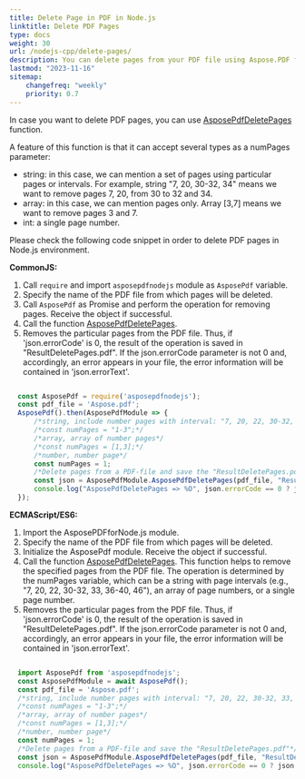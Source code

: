 ```yaml
---
title: Delete Page in PDF in Node.js
linktitle: Delete PDF Pages
type: docs
weight: 30
url: /nodejs-cpp/delete-pages/
description: You can delete pages from your PDF file using Aspose.PDF for Node.js via C++.
lastmod: "2023-11-16"
sitemap:
    changefreq: "weekly"
    priority: 0.7
---
```


In case you want to delete PDF pages, you can use [AsposePdfDeletePages](https://reference.aspose.com/pdf/nodejs-cpp/organize/asposepdfdeletepages/) function. 

A feature of this function is that it can accept several types as a numPages parameter:

- string: in this case, we can mention a set of pages using particular pages or intervals. For example, string "7, 20, 30-32, 34" means we want to remove pages 7, 20, from 30 to 32 and 34.
- array: in this case, we can mention pages only. Array [3,7] means we want to remove pages 3 and 7.
- int: a single page number.

Please check the following code snippet in order to delete PDF pages in Node.js environment.

**CommonJS:**

1. Call `require` and import `asposepdfnodejs` module as `AsposePdf` variable.
1. Specify the name of the PDF file from which pages will be deleted.
1. Call `AsposePdf` as Promise and perform the operation for removing pages. Receive the object if successful.
1. Call the function [AsposePdfDeletePages](https://reference.aspose.com/pdf/nodejs-cpp/organize/asposepdfdeletepages/). 
1. Removes the particular pages from the PDF file. Thus, if 'json.errorCode' is 0, the result of the operation is saved in "ResultDeletePages.pdf". If the json.errorCode parameter is not 0 and, accordingly, an error appears in your file, the error information will be contained in 'json.errorText'.

```js

  const AsposePdf = require('asposepdfnodejs');
  const pdf_file = 'Aspose.pdf';
  AsposePdf().then(AsposePdfModule => {
      /*string, include number pages with interval: "7, 20, 22, 30-32, 33, 36-40, 46"*/
      /*const numPages = "1-3";*/
      /*array, array of number pages*/
      /*const numPages = [1,3];*/
      /*number, number page*/
      const numPages = 1;
      /*Delete pages from a PDF-file and save the "ResultDeletePages.pdf"*/
      const json = AsposePdfModule.AsposePdfDeletePages(pdf_file, "ResultDeletePages.pdf", numPages);
      console.log("AsposePdfDeletePages => %O", json.errorCode == 0 ? json.fileNameResult : json.errorText);
  });
```

**ECMAScript/ES6:**

1. Import the AsposePDFforNode.js module.
1. Specify the name of the PDF file from which pages will be deleted.
1. Initialize the AsposePdf module. Receive the object if successful.
1. Call the function [AsposePdfDeletePages](https://reference.aspose.com/pdf/nodejs-cpp/organize/asposepdfdeletepages/). This function helps to remove the specified pages from the PDF file. The operation is determined by the numPages variable, which can be a string with page intervals (e.g., "7, 20, 22, 30-32, 33, 36-40, 46"), an array of page numbers, or a single page number.
1. Removes the particular pages from the PDF file. Thus, if 'json.errorCode' is 0, the result of the operation is saved in "ResultDeletePages.pdf". If the json.errorCode parameter is not 0 and, accordingly, an error appears in your file, the error information will be contained in 'json.errorText'.

```js

  import AsposePdf from 'asposepdfnodejs';
  const AsposePdfModule = await AsposePdf();
  const pdf_file = 'Aspose.pdf';
  /*string, include number pages with interval: "7, 20, 22, 30-32, 33, 36-40, 46"*/
  /*const numPages = "1-3";*/
  /*array, array of number pages*/
  /*const numPages = [1,3];*/
  /*number, number page*/
  const numPages = 1;
  /*Delete pages from a PDF-file and save the "ResultDeletePages.pdf"*/
  const json = AsposePdfModule.AsposePdfDeletePages(pdf_file, "ResultDeletePages.pdf", numPages);
  console.log("AsposePdfDeletePages => %O", json.errorCode == 0 ? json.fileNameResult : json.errorText);
```